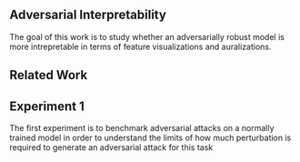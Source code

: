 ## Adversarial Interpretability

The goal of this work is to study whether an adversarially robust model is more intrepretable
in terms of feature visualizations and auralizations.

## Related Work


## Experiment 1

The first experiment is to benchmark adversarial attacks on a normally trained model in order
to understand the limits of how much perturbation is required to generate an adversarial
attack for this task

